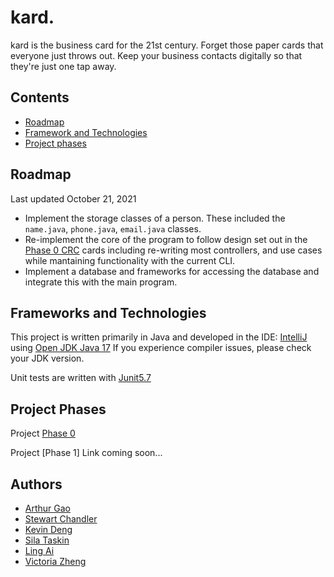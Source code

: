 # kard.

kard is the business card for the 21st century. Forget those paper cards that everyone just throws out. Keep your business contacts digitally so that they're just one tap away.

## Contents

- [Roadmap](#roadmap)
- [Framework and Technologies](#frameworks-and-technologies)
- [Project phases](#project-phases)

## Roadmap

Last updated October 21, 2021

- Implement the storage classes of a person. These included the `name.java`, `phone.java`, `email.java` classes.
- Re-implement the core of the program to follow design set out in the [Phase 0 CRC](https://github.com/CSC207-UofT/course-project-purplemongoose/tree/main/phase0/CRC%20Cards) cards including re-writing most controllers, and use cases while mantaining functionality with the current CLI.
- Implement a database and frameworks for accessing the database and integrate this with the main program.

## Frameworks and Technologies

This project is written primarily in Java and developed in the IDE: [IntelliJ](https://www.jetbrains.com/idea/) using [Open JDK Java 17](https://jdk.java.net/17/) If you experience compiler issues, please check your JDK version.

Unit tests are written with [Junit5.7](https://junit.org/junit5/) 

## Project Phases

Project [Phase 0](https://github.com/CSC207-UofT/course-project-purplemongoose/tree/main/phase0)

Project [Phase 1] Link coming soon...

## Authors

- [Arthur Gao](https://github.com/Affixrevy)
- [Stewart Chandler](https://github.com/StewartChandler)
- [Kevin Deng](https://github.com/tiantian205)
- [Sila Taskin](https://github.com/mericsila)
- [Ling Ai](https://github.com/warzone2243)
- [Victoria Zheng](https://github.com/vzhang1112)



